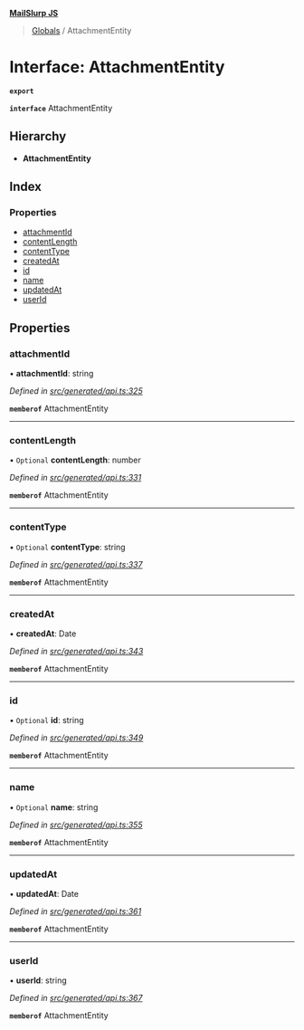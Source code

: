 **[MailSlurp JS](../README.md)**

> [Globals](../README.md) / AttachmentEntity

# Interface: AttachmentEntity

**`export`** 

**`interface`** AttachmentEntity

## Hierarchy

* **AttachmentEntity**

## Index

### Properties

* [attachmentId](attachmententity.md#attachmentid)
* [contentLength](attachmententity.md#contentlength)
* [contentType](attachmententity.md#contenttype)
* [createdAt](attachmententity.md#createdat)
* [id](attachmententity.md#id)
* [name](attachmententity.md#name)
* [updatedAt](attachmententity.md#updatedat)
* [userId](attachmententity.md#userid)

## Properties

### attachmentId

•  **attachmentId**: string

*Defined in [src/generated/api.ts:325](https://github.com/mailslurp/mailslurp-client/blob/ad6aa3d/src/generated/api.ts#L325)*

**`memberof`** AttachmentEntity

___

### contentLength

• `Optional` **contentLength**: number

*Defined in [src/generated/api.ts:331](https://github.com/mailslurp/mailslurp-client/blob/ad6aa3d/src/generated/api.ts#L331)*

**`memberof`** AttachmentEntity

___

### contentType

• `Optional` **contentType**: string

*Defined in [src/generated/api.ts:337](https://github.com/mailslurp/mailslurp-client/blob/ad6aa3d/src/generated/api.ts#L337)*

**`memberof`** AttachmentEntity

___

### createdAt

•  **createdAt**: Date

*Defined in [src/generated/api.ts:343](https://github.com/mailslurp/mailslurp-client/blob/ad6aa3d/src/generated/api.ts#L343)*

**`memberof`** AttachmentEntity

___

### id

• `Optional` **id**: string

*Defined in [src/generated/api.ts:349](https://github.com/mailslurp/mailslurp-client/blob/ad6aa3d/src/generated/api.ts#L349)*

**`memberof`** AttachmentEntity

___

### name

• `Optional` **name**: string

*Defined in [src/generated/api.ts:355](https://github.com/mailslurp/mailslurp-client/blob/ad6aa3d/src/generated/api.ts#L355)*

**`memberof`** AttachmentEntity

___

### updatedAt

•  **updatedAt**: Date

*Defined in [src/generated/api.ts:361](https://github.com/mailslurp/mailslurp-client/blob/ad6aa3d/src/generated/api.ts#L361)*

**`memberof`** AttachmentEntity

___

### userId

•  **userId**: string

*Defined in [src/generated/api.ts:367](https://github.com/mailslurp/mailslurp-client/blob/ad6aa3d/src/generated/api.ts#L367)*

**`memberof`** AttachmentEntity
